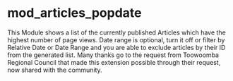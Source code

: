 # mod_articles_popdate
This Module shows a list of the currently published Articles which have the highest number of page views. Date range is optional, turn it off or filter by Relative Date or Date Range and you are able to exclude articles by their ID from the generated list. Many thanks go to the request from Toowoomba Regional Council that made this extension possible through their request, now shared with the community.
